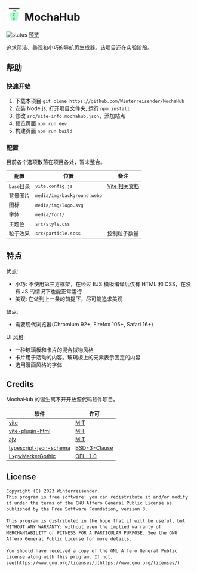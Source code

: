 <h1>
<img src="media/img/logo.svg" style="width: 1.5em; height: 1.5em" />
<span>MochaHub</span>
</h1>

![status](https://img.shields.io/badge/status-experimental-blue)
[预览](https://winterreisender.github.io/mochahub/)

追求简洁、美观和小巧的导航页生成器。该项目还在实验阶段。

## 帮助

### 快速开始

1. 下载本项目 `git clone https://github.com/Winterreisender/MochaHub`
2. 安装 Node.js, 打开项目文件夹, 运行 `npm install`
3. 修改 `src/site-info.mochahub.json`，添加站点
4. 预览页面 `npm run dev`
5. 构建页面 `npm run build`

### 配置

目前各个选项散落在项目各处，暂未整合。

| 配置         | 位置                          | 备注                                                                  |
| ------------ | ----------------------------- | --------------------------------------------------------------------- |
| `base`目录 | `vite.config.js`            | [Vite 相关文档](https://cn.vitejs.dev/guide/build.html#public-base-path) |
| 背景图片     | `media/img/background.webp` |                                                                       |
| 图标         | `media/img/logo.svg`        |                                                                       |
| 字体         | `media/font/`               |                                                                       |
| 主题色       | `src/style.css`             |                                                                       |
| 粒子效果     | `src/particle.scss`         | 控制粒子数量                                                          |

## 特点

优点:

- 小巧: 不使用第三方框架，在经过 EJS 模板编译后仅有 HTML 和 CSS，在没有 JS 的情况下也能正常运行
- 美观: 在做到上一条的前提下，尽可能追求美观

缺点:

- 需要现代浏览器(Chromium 92+, Firefox 105+, Safari 16+)

UI 风格:

- 一种玻璃板和卡片的混合拟物风格
- 卡片用于活动的内容。玻璃板上的元素表示固定的内容
- 选用漫画风格的字体

## Credits

MochaHub 的诞生离不开开放源代码软件项目。

| 软件                                                                      | 许可                                                                                |
| ------------------------------------------------------------------------- | ----------------------------------------------------------------------------------- |
| [vite](https://vitejs.dev/)                                                  | [MIT](https://github.com/vitejs/vite/blob/main/LICENSE)                                |
| [vite-plugin-html](https://github.com/vbenjs/vite-plugin-html)               | [MIT](https://github.com/vbenjs/vite-plugin-html/blob/main/LICENSE)                    |
| [ajv](https://github.com/ajv-validator/ajv)                                  | [MIT](https://github.com/ajv-validator/ajv/blob/master/LICENSE)                        |
| [typescript-json-schema](https://github.com/YousefED/typescript-json-schema) | [BSD-3-Clause](https://github.com/YousefED/typescript-json-schema/blob/master/LICENSE) |
| [LxgwMarkerGothic](https://github.com/lxgw/LxgwMarkerGothic)                 | [OFL-1.0](https://github.com/lxgw/LxgwMarkerGothic/blob/main/OFL.txt)                  |

## License

```text
Copyright (C) 2023 Winterreisender.
This program is free software: you can redistribute it and/or modify it under the terms of the GNU Affero General Public License as published by the Free Software Foundation, version 3.

This program is distributed in the hope that it will be useful, but WITHOUT ANY WARRANTY; without even the implied warranty of MERCHANTABILITY or FITNESS FOR A PARTICULAR PURPOSE. See the GNU Affero General Public License for more details.

You should have received a copy of the GNU Affero General Public License along with this program. If not, see[https://www.gnu.org/licenses/](https://www.gnu.org/licenses/)
```

